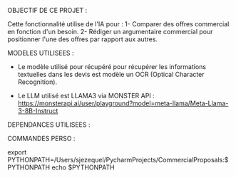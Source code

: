 OBJECTIF DE CE PROJET :

Cette fonctionnalité utilise de l'IA pour :
1- Comparer des offres commercial en fonction d'un besoin.
2- Rédiger un argumentaire commercial pour positionner l'une des offres par rapport aux autres.



MODELES UTILISEES :

* Le modèle utilisé pour récupéré pour récupérer les informations textuelles dans les devis est modèle un OCR (Optical Character Recognition).

* Le LLM utilisé est LLAMA3 via MONSTER API : 
https://monsterapi.ai/user/playground?model=meta-llama/Meta-Llama-3-8B-Instruct



DEPENDANCES UTILISEES :







COMMANDES PERSO :

export PYTHONPATH=/Users/sjezequel/PycharmProjects/CommercialProposals:$PYTHONPATH
echo $PYTHONPATH

